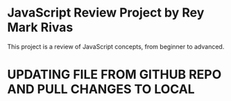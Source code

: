 # JavaScript Review Project by Rey Mark Rivas
This project is a review of JavaScript concepts, from beginner to advanced.

# UPDATING FILE FROM GITHUB REPO AND PULL CHANGES TO LOCAL

